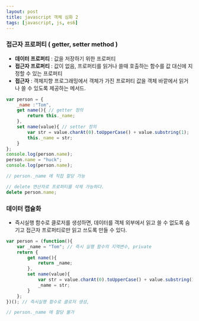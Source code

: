 ```yaml
---
layout: post
title: javascript 객체 심화 2
tags: [javascript, js, es6]
---
```


### 접근자 프로퍼티 ( getter, setter method )

* **데이터 프로퍼티** : 값을 저장하기 위한 프로퍼티
* **접근자 프로퍼티** : 값이 없음, 프로퍼티를 읽거나 쓸때 호출하는 함수를 값 대신에 지정할 수 있는 프로퍼티
* **접근자** : 객체지향 프로그래밍에서 객체가 가진 프로퍼티 값을 객체 바깥에서 읽거나 쓸 수 있도록 제공하는 메서드.

```javascript
var person = {
    _name :"Tom",
    get name(){ // getter 정의
        return this._name;
    },
    set name(value){ // setter 정의
        var str = value.charAt(0).toUpperCase() + value.substring(1);
        this._name = str;
    }
};
console.log(person.name); 
person.name = "huck";
console.log(person.name); 

// person._name 에 직접 할당 가능

// delete 연산자로 프로퍼티를 삭제 가능하다.
delete person.name;
```

### 데이터 캡슐화
* 즉시실행 함수로 클로저를 생성하면, 데이터를 객체 외부에서 읽고 쓸 수 없도록 숨기고 접근자 프로퍼티로만 읽고 쓰도록 만들 수 있다.

```javascript
var person = (function(){
    var _name = "Tom"; // 즉시 실행 함수의 지역변수, private
    return {
        get name(){
            return _name;
        },
        set name(value){
            var str = value.charAt(0).toUpperCase() + value.substring(1);
            _name = str;
        }
    };
})(); // 즉시실행 함수로 클로저 생성,

// person._name 에 할당 불가
```